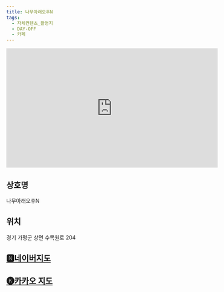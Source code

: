 ```yaml
---
title: 나무아래오후N
tags:
  - 자체컨텐츠_촬영지
  - DAY-OFF
  - 카페
---
```

<iframe width="560" height="315" src="https://www.youtube.com/embed/oWLG3Zwcn84?si=M1WwyY0k80xH7aB7" title="YouTube video player" frameborder="0" allow="accelerometer; autoplay; clipboard-write; encrypted-media; gyroscope; picture-in-picture; web-share" referrerpolicy="strict-origin-when-cross-origin" allowfullscreen></iframe>



## 상호명
나무아래오후N

## 위치
경기 가평군 상면 수목원로 204


## [🅽네이버지도](https://naver.me/GCvqaPeQ)

## [🅚카카오 지도](https://place.map.kakao.com/1408816239)